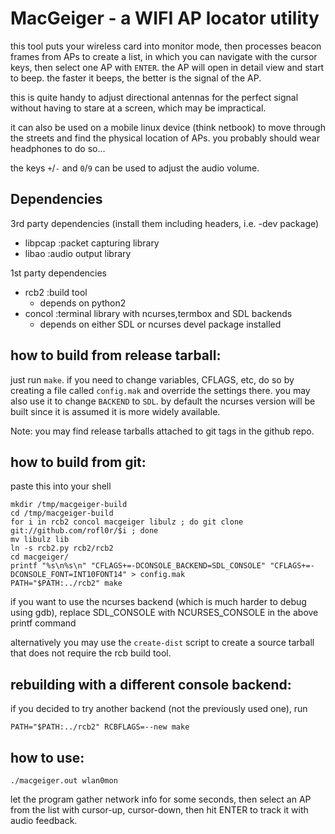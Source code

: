 MacGeiger - a WIFI AP locator utility
=====================================

this tool puts your wireless card into monitor mode, then processes beacon
frames from APs to create a list, in which you can navigate with the cursor
keys, then select one AP with `ENTER`. the AP will open in detail view and
start to beep. the faster it beeps, the better is the signal of the AP.

this is quite handy to adjust directional antennas for the perfect signal
without having to stare at a screen, which may be impractical.

it can also be used on a mobile linux device (think netbook) to move through
the streets and find the physical location of APs. you probably should wear
headphones to do so...

the keys `+`/`-` and `0`/`9` can be used to adjust the audio volume.

Dependencies
------------

3rd party dependencies (install them including headers, i.e. -dev package)
- libpcap :packet capturing library
- libao   :audio output library

1st party dependencies
- rcb2     :build tool
  - depends on python2
- concol  :terminal library with ncurses,termbox and SDL backends
  - depends on either SDL or ncurses devel package installed

how to build from release tarball:
----------------------------------

just run `make`. if you need to change variables, CFLAGS, etc, do so by
creating a file called `config.mak` and override the settings there.
you may also use it to change `BACKEND` to `SDL`.
by default the ncurses version will be built since it is assumed it is more
widely available.

Note: you may find release tarballs attached to git tags in the github repo.

how to build from git:
----------------------

paste this into your shell

    mkdir /tmp/macgeiger-build
    cd /tmp/macgeiger-build
    for i in rcb2 concol macgeiger libulz ; do git clone git://github.com/rofl0r/$i ; done
    mv libulz lib
    ln -s rcb2.py rcb2/rcb2
    cd macgeiger/
    printf "%s\n%s\n" "CFLAGS+=-DCONSOLE_BACKEND=SDL_CONSOLE" "CFLAGS+=-DCONSOLE_FONT=INT10FONT14" > config.mak
    PATH="$PATH:../rcb2" make

if you want to use the ncurses backend (which is much harder to debug using gdb),
replace SDL_CONSOLE with NCURSES_CONSOLE in the above printf command

alternatively you may use the `create-dist` script to create a source tarball
that does not require the rcb build tool.

rebuilding with a different console backend:
-------------------------------------------
if you decided to try another backend (not the previously used one), run

    PATH="$PATH:../rcb2" RCBFLAGS=--new make

how to use:
-----------

    ./macgeiger.out wlan0mon

let the program gather network info for some seconds, then select an AP from the list
with cursor-up, cursor-down, then hit ENTER to track it with audio feedback.
